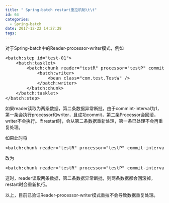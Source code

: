 ```yaml
---
title: " Spring-batch restart重拉机制\t\t"
id: 64
categories:
  - Spring-batch
date: 2017-12-22 14:27:28
tags:
---
```


对于Spring-batch中的Reader-processor-writer模式，例如
<pre class="lang:default decode:true">&lt;batch:step id="test-01"&gt;
	&lt;batch:tasklet&gt;
		&lt;batch:chunk reader="testR" processor="testP" commit-interval="1"&gt;
			&lt;batch:writer&gt;
				&lt;bean class="com.test.TestW" /&gt;
			&lt;/batch:writer&gt;
		&lt;/batch:chunk&gt;
	&lt;/batch:tasklet&gt;
&lt;/batch:step&gt;</pre>
如果reader读取为两条数据，第二条数据异常断批，由于commint-interval为1，第一条会执行processor和writer，且成功commit，第二条Processor会回滚，writer不会执行。当restart时，会从第二条数据重新处理，第一条已处理不会再重复处理。

如果此时将
<pre class="lang:default decode:true ">&lt;batch:chunk reader="testR" processor="testP" commit-interval="1"&gt;</pre>
改为
<pre class="lang:default decode:true ">&lt;batch:chunk reader="testR" processor="testP" commit-interval="2"&gt;</pre>
这时，reader读取两条数据，第二条数据异常断批，则两条数据都会回滚掉，restart时会重新执行。

以上，目前已验证Reader-processor-writer模式重拉不会导致数据重复处理。